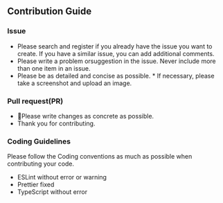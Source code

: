 ## Contribution Guide

### Issue

- Please search and register if you already have the issue you want to create. If you have a similar issue, you can add additional comments.
- Please write a problem orsuggestion in the issue. Never include more than one item in an issue.
- Please be as detailed and concise as possible. \* If necessary, please take a screenshot and upload an image.

### Pull request(PR)

- Please write changes as concrete as possible.
- Thank you for contributing.

### Coding Guidelines

Please follow the Coding conventions as much as possible when contributing your code.

- ESLint without error or warning
- Prettier fixed
- TypeScript without error
